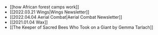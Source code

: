 - [[how African forest camps work]]
- [[2022.03.21 Wings|Wings Newsletter]]
- [[2022.04.04 Aerial Combat|Aerial Combat Newsletter]]
- [[2021.01.04 Wax]]
- [[The Keeper of Sacred Bees Who Took on a Giant by Gemma Tarlach]]